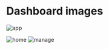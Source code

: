 # Dashboard images

![app](https://user-images.githubusercontent.com/70263403/182366754-97c252ea-ac40-42f6-abb0-536425dd96d1.png)

![home](https://user-images.githubusercontent.com/70263403/182367147-e2a94fb7-e1f2-4c5f-bcf4-4adcf68957f8.png)
![manage](https://user-images.githubusercontent.com/70263403/182367276-75d526c0-23a6-4de1-ba50-18272da1607b.png)

